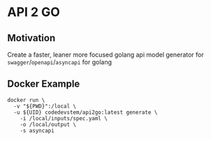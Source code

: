 # API 2 GO

## Motivation
Create a faster, leaner more focused golang api model generator for `swagger`/`openapi`/`asyncapi` for golang

  
## Docker Example

```shell
docker run \
  -v "${PWD}":/local \
  -u ${UID} codedevstem/api2go:latest generate \
    -i /local/inputs/spec.yaml \
    -o /local/output \
    -s asyncapi
```